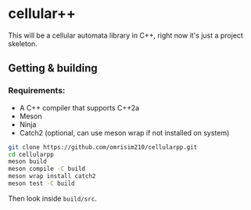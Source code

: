 # cellular++

This will be a cellular automata library in C++, right now it's just a project skeleton.

## Getting & building

### Requirements:
 * A C++ compiler that supports C++2a
 * Meson
 * Ninja
 * Catch2 (optional, can use meson wrap if not installed on system)

```sh
git clone https://github.com/omrisim210/cellularpp.git
cd cellularpp
meson build
meson compile -C build
meson wrap install catch2
meson test -C build
```

Then look inside `build/src`.
